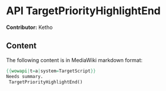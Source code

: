 # API TargetPriorityHighlightEnd

**Contributor:** Ketho

## Content

The following content is in MediaWiki markdown format:

```mediawiki
{{wowapi|t=a|system=TargetScript}}
Needs summary.
 TargetPriorityHighlightEnd()
```